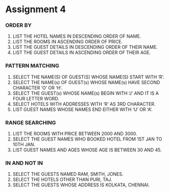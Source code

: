 # Assignment 4

### ORDER BY
1. LIST THE HOTEL NAMES IN DESCENDING ORDER OF NAME.
2. LIST THE ROOMS IN ASCENDING ORDER OF PRICE.
3. LIST THE GUEST DETAILS IN DESCENDING ORDER OF THEIR NAME.
4. LIST THE GUEST DETAILS IN ASCENDING ORDER OF THEIR AGE.

### PATTERN MATCHING
1. SELECT THE NAME(S) OF GUEST(S) WHOSE NAME(S) START WITH ‘R’.
2. SELECT THE NAME(s) OF GUEST(s) WHOSE NAME(s) HAVE SECOND CHARACTER ‘O’ OR ‘H’.
3. SELECT THE GUEST(s) WHOSE NAME(s) BEGIN WITH ‘J’ AND IT IS A FOUR LETTER WORD.
4. SELECT HOTELS WITH ADDRESSES WITH ‘R’ AS 3RD CHARACTER.
5. LIST GUEST NAMES WHOSE NAMES END EITHER WITH ‘U’ OR ‘A’.

### RANGE SEARCHING
1. LIST THE ROOMS WITH PRICE BETWEEN 2000 AND 3000.
2. SELECT THE GUEST NAMES WHO BOOKED HOTEL FROM 1ST JAN TO 10TH JAN.
3. LIST GUEST NAMES AND AGES WHOSE AGE IS BETWEEN 30 AND 45.

### IN AND NOT IN
1. SELECT THE GUESTS NAMED RAM, SMITH, JONES.
2. SELECT THE HOTELS OTHER THAN PURI, TAJ.
3. SELECT THE GUESTS WHOSE ADDRESS IS KOLKATA, CHENNAI.
